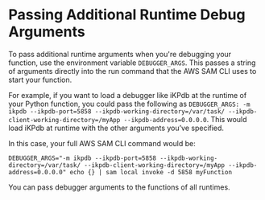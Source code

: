 # Passing Additional Runtime Debug Arguments<a name="serverless-sam-cli-using-debugging-additional-arguments"></a>

To pass additional runtime arguments when you're debugging your function, use the environment variable `DEBUGGER_ARGS`\. This passes a string of arguments directly into the run command that the AWS SAM CLI uses to start your function\.

For example, if you want to load a debugger like iKPdb at the runtime of your Python function, you could pass the following as `DEBUGGER_ARGS: -m ikpdb --ikpdb-port=5858 --ikpdb-working-directory=/var/task/ --ikpdb-client-working-directory=/myApp --ikpdb-address=0.0.0.0`\. This would load iKPdb at runtime with the other arguments you’ve specified\.

In this case, your full AWS SAM CLI command would be:

```
DEBUGGER_ARGS="-m ikpdb --ikpdb-port=5858 --ikpdb-working-directory=/var/task/ --ikpdb-client-working-directory=/myApp --ikpdb-address=0.0.0.0" echo {} | sam local invoke -d 5858 myFunction
```

You can pass debugger arguments to the functions of all runtimes\.